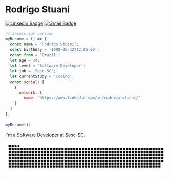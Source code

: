 # Rodrigo Stuani

[![Linkedin Badge](https://img.shields.io/badge/-Rodrigo%20Stuani-blue?style=flat-square&logo=Linkedin&logoColor=white&link=https://www.linkedin.com/in/rodrigo-stuani/)](https://www.linkedin.com/in/rodrigo-stuani/)
[![Gmail Badge](https://img.shields.io/badge/-stuani.developer@gmail.com-red?style=flat-square&logo=Gmail&logoColor=white&link=mailto:stuani.developer@gmail.com)](mailto:stuani.developer@gmail.com)

```js
// Javascript version
myResume = () => {
  const name = 'Rodrigo Stuani';  
  const birthday = '1988-06-22T12:05:00';
  const from = 'Brazil';
  let age = 34;
  let level = 'Software Developer';
  let job = 'Sesc-SC';
  let currentStudy = 'Coding';
  const social: [
    {
      network: {
        name: "https://www.linkedin.com/in/rodrigo-stuani/"
    }
  ]
};

myResume();

```

I'm a Software Developer at Sesc-SC.

<!-- | <a href="https://github-readme-stats.vercel.app"><img align="center" src="https://github-readme-stats.vercel.app/api?username=RodrigoStuani&show_icons=true&theme=dracula&hide_border=true" alt="Rodrigo Stuani github stats" /></a> | <a href="https://github-readme-stats.vercel.app"><img align="center" src="https://github-readme-stats.vercel.app/api/top-langs/?username=RodrigoStuani&layout=compact&theme=dracula&hide_border=true" /></a> |
| ------------- | ------------- | -->

[![Switch between light and dark mode to see the difference. Click to see the source](https://github.com/pedroor/pedroor/blob/output/github-contribution-grid-snake.svg)](https://github.com/pedroor/pedroor/blob/output/github-contribution-grid-snake.svg)

